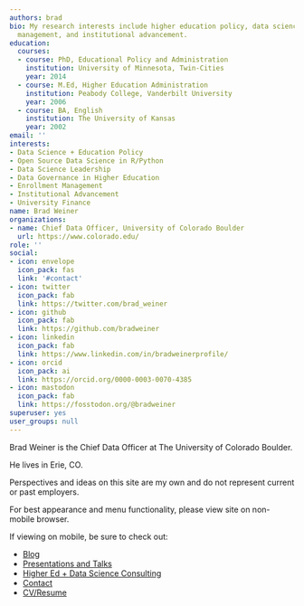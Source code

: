 ```yaml
---
authors: brad
bio: My research interests include higher education policy, data science, enrollment
  management, and institutional advancement.
education:
  courses:
  - course: PhD, Educational Policy and Administration
    institution: University of Minnesota, Twin-Cities
    year: 2014
  - course: M.Ed, Higher Education Administration
    institution: Peabody College, Vanderbilt University
    year: 2006
  - course: BA, English
    institution: The University of Kansas
    year: 2002
email: ''
interests:
- Data Science + Education Policy
- Open Source Data Science in R/Python
- Data Science Leadership
- Data Governance in Higher Education
- Enrollment Management
- Institutional Advancement
- University Finance
name: Brad Weiner
organizations:
- name: Chief Data Officer, University of Colorado Boulder
  url: https://www.colorado.edu/
role: ''
social:
- icon: envelope
  icon_pack: fas
  link: '#contact'
- icon: twitter
  icon_pack: fab
  link: https://twitter.com/brad_weiner
- icon: github
  icon_pack: fab
  link: https://github.com/bradweiner
- icon: linkedin
  icon_pack: fab
  link: https://www.linkedin.com/in/bradweinerprofile/
- icon: orcid
  icon_pack: ai
  link: https://orcid.org/0000-0003-0070-4385
- icon: mastodon
  icon_pack: fab
  link: https://fosstodon.org/@bradweiner
superuser: yes
user_groups: null
---
```


Brad Weiner is the Chief Data Officer at The University of Colorado Boulder.

He lives in Erie, CO.

Perspectives and ideas on this site are my own and do not represent current or past employers.

For best appearance and menu functionality, please view site on non-mobile browser.

If viewing on mobile, be sure to check out:

-   [Blog](https://bradweiner.info/post/)
-   [Presentations and Talks](https://bradweiner.info/talk)
-   [Higher Ed + Data Science Consulting](https://bradweiner.info/consulting/)
-   [Contact](https://bradweiner.info/#contact)
-   [CV/Resume](https://bradweiner.info/files/weiner_brad_resume.pdf)
